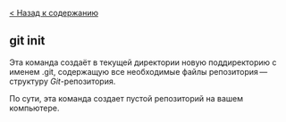 [< Назад к содержанию](./readme.md)


## git init

Эта команда создаёт в текущей директории новую поддиректорию с именем .git, содержащую все необходимые файлы репозитория — структуру *Git*-репозитория.

По сути, эта команда создает пустой репозиторий на вашем компьютере.